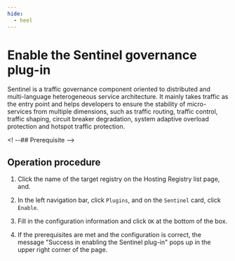```yaml
---
hide:
  - heel
---
```


# Enable the Sentinel governance plug-in

Sentinel is a traffic governance component oriented to distributed and multi-language heterogeneous service architecture. It mainly takes traffic as the entry point and helps developers to ensure the stability of micro-services from multiple dimensions, such as traffic routing, traffic control, traffic shaping, circuit breaker degradation, system adaptive overload protection and hotspot traffic protection.

<! --## Prerequisite -->

## Operation procedure

1. Click the name of the target registry on the Hosting Registry list page, and.

    <!--!\[.*?\]\((?:https?:\/\/)?\S+\.(?:png|jpg|jpeg|gif|bmp)\)-->

2. In the left navigation bar, click `Plugins`, and on the `Sentinel` card, click `Enable`.

    <!--!\[.*?\]\((?:https?:\/\/)?\S+\.(?:png|jpg|jpeg|gif|bmp)\)-->

3. Fill in the configuration information and click `OK` at the bottom of the box.

    <!--!\[.*?\]\((?:https?:\/\/)?\S+\.(?:png|jpg|jpeg|gif|bmp)\)-->

4. If the prerequisites are met and the configuration is correct, the message "Success in enabling the Sentinel plug-in" pops up in the upper right corner of the page.

    <!--!\[.*?\]\((?:https?:\/\/)?\S+\.(?:png|jpg|jpeg|gif|bmp)\)-->